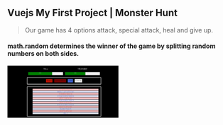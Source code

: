 ## Vuejs My First Project | Monster Hunt
> Our game has 4 options attack, special attack, heal and give up.
#### math.random determines the winner of the game by splitting random numbers on both sides.
<img src="img/game_image.jpg" width="250">
